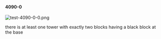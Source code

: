 #### 4090-0
![test-4090-0-0.png](https://github.com/lil-lab/nlvr/raw/master/nlvr/test/images/3/test-4090-0-0.png "test-4090-0-0.png")

there is at least one tower with exactly two blocks having a black block at the base